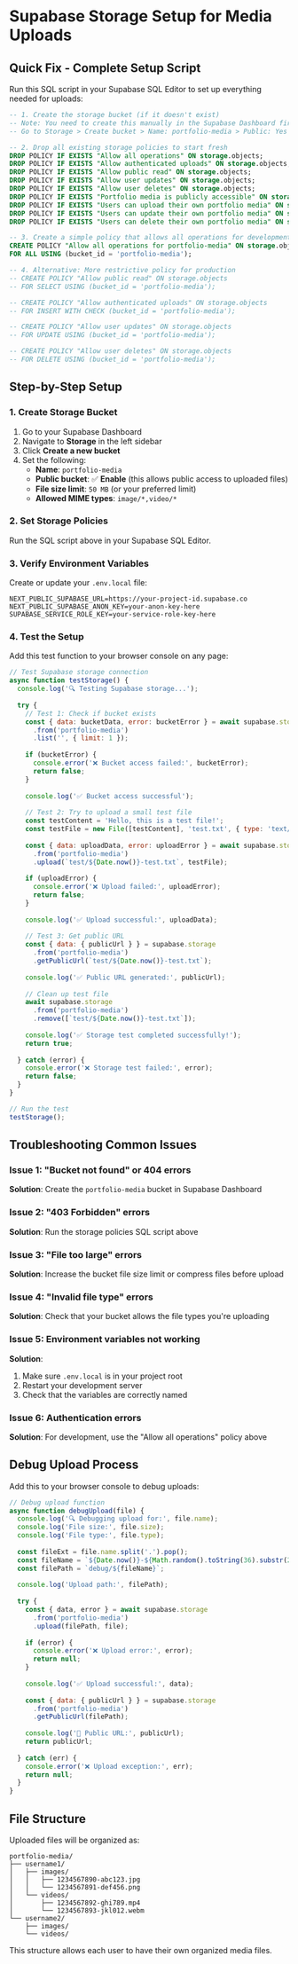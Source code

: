 # Supabase Storage Setup for Media Uploads

## Quick Fix - Complete Setup Script

Run this SQL script in your Supabase SQL Editor to set up everything needed for uploads:

```sql
-- 1. Create the storage bucket (if it doesn't exist)
-- Note: You need to create this manually in the Supabase Dashboard first
-- Go to Storage > Create bucket > Name: portfolio-media > Public: Yes

-- 2. Drop all existing storage policies to start fresh
DROP POLICY IF EXISTS "Allow all operations" ON storage.objects;
DROP POLICY IF EXISTS "Allow authenticated uploads" ON storage.objects;
DROP POLICY IF EXISTS "Allow public read" ON storage.objects;
DROP POLICY IF EXISTS "Allow user updates" ON storage.objects;
DROP POLICY IF EXISTS "Allow user deletes" ON storage.objects;
DROP POLICY IF EXISTS "Portfolio media is publicly accessible" ON storage.objects;
DROP POLICY IF EXISTS "Users can upload their own portfolio media" ON storage.objects;
DROP POLICY IF EXISTS "Users can update their own portfolio media" ON storage.objects;
DROP POLICY IF EXISTS "Users can delete their own portfolio media" ON storage.objects;

-- 3. Create a simple policy that allows all operations for development
CREATE POLICY "Allow all operations for portfolio-media" ON storage.objects 
FOR ALL USING (bucket_id = 'portfolio-media');

-- 4. Alternative: More restrictive policy for production
-- CREATE POLICY "Allow public read" ON storage.objects 
-- FOR SELECT USING (bucket_id = 'portfolio-media');

-- CREATE POLICY "Allow authenticated uploads" ON storage.objects 
-- FOR INSERT WITH CHECK (bucket_id = 'portfolio-media');

-- CREATE POLICY "Allow user updates" ON storage.objects 
-- FOR UPDATE USING (bucket_id = 'portfolio-media');

-- CREATE POLICY "Allow user deletes" ON storage.objects 
-- FOR DELETE USING (bucket_id = 'portfolio-media');
```

## Step-by-Step Setup

### 1. Create Storage Bucket

1. Go to your Supabase Dashboard
2. Navigate to **Storage** in the left sidebar
3. Click **Create a new bucket**
4. Set the following:
   - **Name**: `portfolio-media`
   - **Public bucket**: ✅ **Enable** (this allows public access to uploaded files)
   - **File size limit**: `50 MB` (or your preferred limit)
   - **Allowed MIME types**: `image/*,video/*`

### 2. Set Storage Policies

Run the SQL script above in your Supabase SQL Editor.

### 3. Verify Environment Variables

Create or update your `.env.local` file:

```env
NEXT_PUBLIC_SUPABASE_URL=https://your-project-id.supabase.co
NEXT_PUBLIC_SUPABASE_ANON_KEY=your-anon-key-here
SUPABASE_SERVICE_ROLE_KEY=your-service-role-key-here
```

### 4. Test the Setup

Add this test function to your browser console on any page:

```javascript
// Test Supabase storage connection
async function testStorage() {
  console.log('🔍 Testing Supabase storage...');
  
  try {
    // Test 1: Check if bucket exists
    const { data: bucketData, error: bucketError } = await supabase.storage
      .from('portfolio-media')
      .list('', { limit: 1 });
    
    if (bucketError) {
      console.error('❌ Bucket access failed:', bucketError);
      return false;
    }
    
    console.log('✅ Bucket access successful');
    
    // Test 2: Try to upload a small test file
    const testContent = 'Hello, this is a test file!';
    const testFile = new File([testContent], 'test.txt', { type: 'text/plain' });
    
    const { data: uploadData, error: uploadError } = await supabase.storage
      .from('portfolio-media')
      .upload(`test/${Date.now()}-test.txt`, testFile);
    
    if (uploadError) {
      console.error('❌ Upload failed:', uploadError);
      return false;
    }
    
    console.log('✅ Upload successful:', uploadData);
    
    // Test 3: Get public URL
    const { data: { publicUrl } } = supabase.storage
      .from('portfolio-media')
      .getPublicUrl(`test/${Date.now()}-test.txt`);
    
    console.log('✅ Public URL generated:', publicUrl);
    
    // Clean up test file
    await supabase.storage
      .from('portfolio-media')
      .remove([`test/${Date.now()}-test.txt`]);
    
    console.log('✅ Storage test completed successfully!');
    return true;
    
  } catch (error) {
    console.error('❌ Storage test failed:', error);
    return false;
  }
}

// Run the test
testStorage();
```

## Troubleshooting Common Issues

### Issue 1: "Bucket not found" or 404 errors
**Solution**: Create the `portfolio-media` bucket in Supabase Dashboard

### Issue 2: "403 Forbidden" errors
**Solution**: Run the storage policies SQL script above

### Issue 3: "File too large" errors
**Solution**: Increase the bucket file size limit or compress files before upload

### Issue 4: "Invalid file type" errors
**Solution**: Check that your bucket allows the file types you're uploading

### Issue 5: Environment variables not working
**Solution**: 
1. Make sure `.env.local` is in your project root
2. Restart your development server
3. Check that the variables are correctly named

### Issue 6: Authentication errors
**Solution**: For development, use the "Allow all operations" policy above

## Debug Upload Process

Add this to your browser console to debug uploads:

```javascript
// Debug upload function
async function debugUpload(file) {
  console.log('🔍 Debugging upload for:', file.name);
  console.log('File size:', file.size);
  console.log('File type:', file.type);
  
  const fileExt = file.name.split('.').pop();
  const fileName = `${Date.now()}-${Math.random().toString(36).substr(2, 9)}.${fileExt}`;
  const filePath = `debug/${fileName}`;
  
  console.log('Upload path:', filePath);
  
  try {
    const { data, error } = await supabase.storage
      .from('portfolio-media')
      .upload(filePath, file);
    
    if (error) {
      console.error('❌ Upload error:', error);
      return null;
    }
    
    console.log('✅ Upload successful:', data);
    
    const { data: { publicUrl } } = supabase.storage
      .from('portfolio-media')
      .getPublicUrl(filePath);
    
    console.log('🔗 Public URL:', publicUrl);
    return publicUrl;
    
  } catch (err) {
    console.error('❌ Upload exception:', err);
    return null;
  }
}
```

## File Structure

Uploaded files will be organized as:
```
portfolio-media/
├── username1/
│   ├── images/
│   │   ├── 1234567890-abc123.jpg
│   │   └── 1234567891-def456.png
│   └── videos/
│       ├── 1234567892-ghi789.mp4
│       └── 1234567893-jkl012.webm
└── username2/
    ├── images/
    └── videos/
```

This structure allows each user to have their own organized media files. 